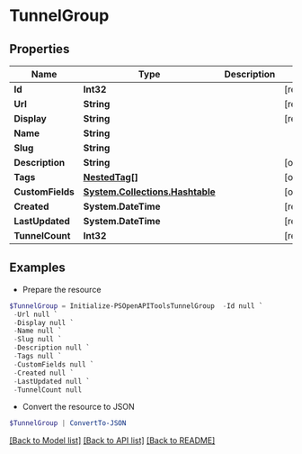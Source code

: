 # TunnelGroup
## Properties

Name | Type | Description | Notes
------------ | ------------- | ------------- | -------------
**Id** | **Int32** |  | [readonly] 
**Url** | **String** |  | [readonly] 
**Display** | **String** |  | [readonly] 
**Name** | **String** |  | 
**Slug** | **String** |  | 
**Description** | **String** |  | [optional] 
**Tags** | [**NestedTag[]**](NestedTag.md) |  | [optional] 
**CustomFields** | [**System.Collections.Hashtable**](AnyType.md) |  | [optional] 
**Created** | **System.DateTime** |  | [readonly] 
**LastUpdated** | **System.DateTime** |  | [readonly] 
**TunnelCount** | **Int32** |  | [readonly] 

## Examples

- Prepare the resource
```powershell
$TunnelGroup = Initialize-PSOpenAPIToolsTunnelGroup  -Id null `
 -Url null `
 -Display null `
 -Name null `
 -Slug null `
 -Description null `
 -Tags null `
 -CustomFields null `
 -Created null `
 -LastUpdated null `
 -TunnelCount null
```

- Convert the resource to JSON
```powershell
$TunnelGroup | ConvertTo-JSON
```

[[Back to Model list]](../README.md#documentation-for-models) [[Back to API list]](../README.md#documentation-for-api-endpoints) [[Back to README]](../README.md)

